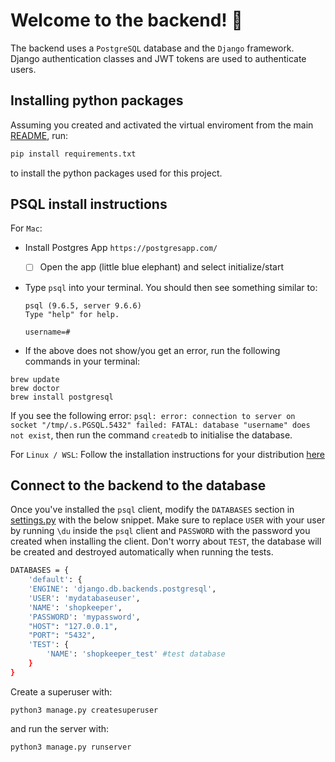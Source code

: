 # Welcome to the backend! 👋

The backend uses a `PostgreSQL` database and the `Django` framework. Django authentication classes and JWT tokens are used to authenticate users.

## Installing python packages

Assuming you created and activated the virtual enviroment from the main [README](../README.md), run:

```bash
pip install requirements.txt
```

to install the python packages used for this project.

## PSQL install instructions

For `Mac`:

- Install Postgres App `https://postgresapp.com/`
  - [ ] Open the app (little blue elephant) and select initialize/start
- Type `psql` into your terminal. You should then see something similar to:

  ```
  psql (9.6.5, server 9.6.6)
  Type "help" for help.

  username=#
  ```

- If the above does not show/you get an error, run the following commands in your terminal:

```
brew update
brew doctor
brew install postgresql
```

If you see the following error: `psql: error: connection to server on socket "/tmp/.s.PGSQL.5432" failed: FATAL: database "username" does not exist`, then run the command `createdb` to initialise the database.

For `Linux / WSL`:
Follow the installation instructions for your distribution [here](https://www.postgresql.org/download/linux/#generic)

## Connect to the backend to the database

Once you've installed the `psql` client, modify the `DATABASES` section in [settings.py](./backend/settings.py) with the below snippet. Make sure to replace `USER` with your user by running `\du` inside the `psql` client and `PASSWORD` with the password you created when installing the client. Don't worry about `TEST`, the database will be created and destroyed automatically when running the tests.

```bash
DATABASES = {
    'default': {
    'ENGINE': 'django.db.backends.postgresql',
    'USER': 'mydatabaseuser',
    'NAME': 'shopkeeper',
    'PASSWORD': 'mypassword',
    "HOST": "127.0.0.1",
    "PORT": "5432",
    'TEST': {
        'NAME': 'shopkeeper_test' #test database
    }
}
```

Create a superuser with:

```
python3 manage.py createsuperuser
```

and run the server with:

```
python3 manage.py runserver
```
